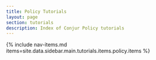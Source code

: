 ```yaml
---
title: Policy Tutorials
layout: page
section: tutorials
description: Index of Conjur Policy tutorials
---
```


{% include nav-items.md items=site.data.sidebar.main.tutorials.items.policy.items %}
